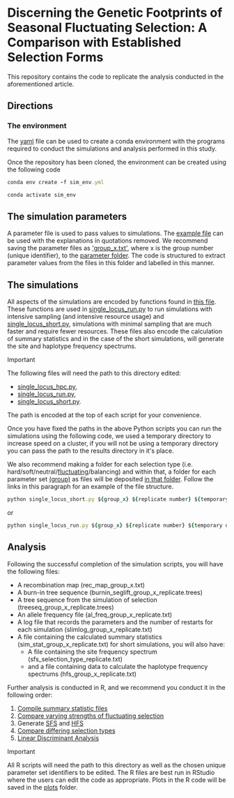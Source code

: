
# Discerning the Genetic Footprints of Seasonal Fluctuating Selection: A Comparison with Established Selection Forms

This repository contains the code to replicate the analysis conducted in the aforementioned article. 

## Directions

### The environment
The [yaml](sim_env.yml) file can be used to create a conda environment with the programs required to conduct the simulations and analysis performed in this study.

Once the repository has been cloned, the environment can be created using the following code

```ruby
conda env create -f sim_env.yml

conda activate sim_env
```

## The simulation parameters
A parameter file is used to pass values to simulations. The [example file](parameters/group_x.txt) can be used with the explanations in quotations removed. We recommend saving the parameter files as ['group_x.txt'](group_x.txt), where x is the group number (unique identifier), to the [parameter folder](parameters). The code is structured to extract parameter values from the files in this folder and labelled in this manner.

## The simulations
All aspects of the simulations are encoded by functions found in [this file](scripts/single_locus_hpc.py). These functions are used in [single_locus_run.py](scripts/single_locus_run.py) to run simulations with intensive sampling (and intensive resource usage) and [single_locus_short.py](scripts/single_locus_short.py), simulations with minimal sampling that are much faster and require fewer resources. These files also encode the calculation of summary statistics and in the case of the short simulations, will generate the site and haplotype frequency spectrums.
> [!IMPORTANT]
> The following files will need the path to this directory edited:
> - [single_locus_hpc.py](scripts/single_locus_hpc.py), 
> - [single_locus_run.py](scripts/single_locus_run.py),
> - [single_locus_short.py](scripts/single_locus_short.py).
>   
> The path is encoded at the top of each script for your convenience.

Once you have fixed the paths in the above Python scripts you can run the simulations using the following code, we used a temporary directory to increase speed on a cluster, if you will not be using a temporary directory you can pass the path to the results directory in it's place.

We also recommend making a folder for each selection type (i.e. hard/soft/neutral/[fluctuating](fluctuating)/balancing) and within that, a folder for each parameter set [(group)](fluctuating/group_x) as files will be deposited [in that folder](fluctuating/group_x/results_will_be_written_here.txt). Follow the links in this paragraph for an example of the file structure.

```ruby
python single_locus_short.py ${group_x} ${replicate number} ${temporary directory} ${results directory} ${selection type}
```
or
```ruby
python single_locus_run.py ${group_x} ${replicate number} ${temporary directory} ${results directory} ${selection type}
```
## Analysis
Following the successful completion of the simulation scripts, you will have the following files:
- A recombination map (rec_map_group_x.txt)
- A burn-in tree sequence (burnin_seglift_group_x_replicate.trees)
- A tree sequence from the simulation of selection (treeseq_group_x_replicate.trees)
- An allele frequency file (al_freq_group_x_replicate.txt)
- A log file that records the parameters and the number of restarts for each simulation (slimlog_group_x_replicate.txt)
- A file containing the calculated summary statistics (sim_stat_group_x_replicate.txt)
  for short simulations, you will also have:
   - A file containing the site frequency spectrum (sfs_selection_type_replicate.txt)
   - and a file containing data to calculate the haplotype frequency spectrums (hfs_group_x_replicate.txt)
       
Further analysis is conducted in R, and we recommend you conduct it in the following order:
1. [Compile summary statistic files](scripts/compile_files.R)
2. [Compare varying strengths of fluctuating selection](scripts/fluctuating_comparisons.R)
3. Generate [SFS](scripts/sfs.R) and [HFS](hfs.R)
4. [Compare differing selection types](scripts/comparing_selection_forms.R)
5. [Linear Discriminant Analysis](scripts/LDA.R)
   

> [!IMPORTANT]
> All R scripts will need the path to this directory as well as the chosen unique parameter set identifiers to be edited. The R files are best run in RStudio where the users can edit the code as appropriate. Plots in the R code will be saved in the [plots](plots) folder.

